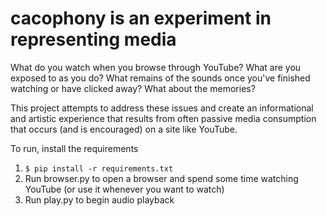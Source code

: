# cacophony is an experiment in representing media

What do you watch when you browse through YouTube? What are you exposed to as you do?
What remains of the sounds once you've finished watching or have clicked away? What about the memories?

This project attempts to address these issues and create an informational and artistic experience that results from often passive media consumption that occurs (and is encouraged) on a site like YouTube.

To run, install the requirements
1. `$ pip install -r requirements.txt`
2. Run browser.py to open a browser and spend some time watching YouTube (or use it whenever you want to watch)
3. Run play.py to begin audio playback 
